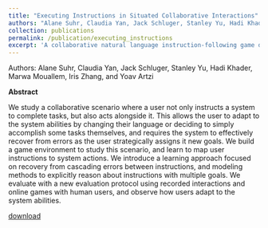 ```yaml
---
title: "Executing Instructions in Situated Collaborative Interactions"
authors: "Alane Suhr, Claudia Yan, Jack Schluger, Stanley Yu, Hadi Khader, Marwa Mouallem, Iris Zhang, and Yoav Artzi"
collection: publications
permalink: /publication/executing_instructions
excerpt: 'A collaborative natural language instruction-following game designed to study human-system collaboration. The game, enables exploring how users adapt to system capabilities and how systems recover from errors. It provides insights into improving interaction between users and systems in dynamic, task-driven environments.'
---
```


Authors: Alane Suhr, Claudia Yan, Jack Schluger, Stanley Yu, Hadi Khader, Marwa Mouallem, Iris Zhang, and Yoav Artzi


**Abstract**

We study a collaborative scenario where a user not only instructs a system to complete tasks, but also acts alongside it. This allows the user to adapt to the system abilities by changing their language or deciding to simply accomplish some tasks themselves, and requires the system to effectively recover from errors as the user strategically assigns it new goals. We build a game environment to study this scenario, and learn to map user instructions to system actions. We introduce a learning approach focused on recovery from cascading errors between instructions, and modeling methods to explicitly reason about instructions with multiple goals. We evaluate with a new evaluation protocol using recorded interactions and online games with human users, and observe how users adapt to the system abilities.

[download](http://marwamou.github.io/files/Executing_Instructions.pdf)
